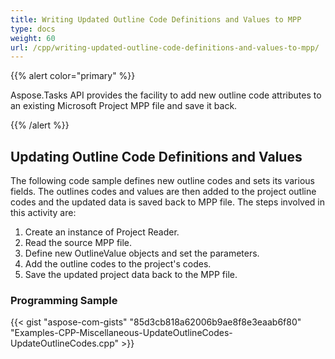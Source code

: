 ```yaml
---
title: Writing Updated Outline Code Definitions and Values to MPP
type: docs
weight: 60
url: /cpp/writing-updated-outline-code-definitions-and-values-to-mpp/
---
```


{{% alert color="primary" %}} 

Aspose.Tasks API provides the facility to add new outline code attributes to an existing Microsoft Project MPP file and save it back.

{{% /alert %}} 
## **Updating Outline Code Definitions and Values**
The following code sample defines new outline codes and sets its various fields. The outlines codes and values are then added to the project outline codes and the updated data is saved back to MPP file. The steps involved in this activity are:

1. Create an instance of Project Reader.
2. Read the source MPP file.
3. Define new OutlineValue objects and set the parameters.
4. Add the outline codes to the project's codes.
5. Save the updated project data back to the MPP file.
### **Programming Sample**
{{< gist "aspose-com-gists" "85d3cb818a62006b9ae8f8e3eaab6f80" "Examples-CPP-Miscellaneous-UpdateOutlineCodes-UpdateOutlineCodes.cpp" >}}
